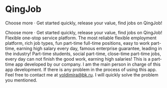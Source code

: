 # QingJob
Choose more · Get started quickly, release your value, find jobs on QingJob!


Choose more · Get started quickly, release your value, find jobs on QingJob!
Flexible one-stop service platform. The most reliable flexible employment platform, rich job types, fun part-time full-time positions, easy to work part-time, earning high salary every day, famous enterprise guarantee, leading in the industry! Part-time students, social part-time, close-time part-time jobs, every day can not finish the good work, earning high salaries!
This is a part-time app developed by our company. I am the main person in charge of this app development. If there is any problem in the process of using this app. Feel free to contact me at voldimira@bk.ru. I will quickly solve the problem you mentioned.
